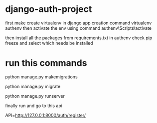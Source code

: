 # django-auth-project
first make create virtualenv in django app 
creation command virtualenv authenv
then activate the env
using command authenv\Scripts\activate

then install all the packages from requirements.txt in authenv 
check pip freeze
and select which needs be installed

# run this commands

python manage.py makemigrations

python manage.py migrate

python manage.py runserver

finally run and go to this api

API=http://127.0.0.1:8000/auth/register/
